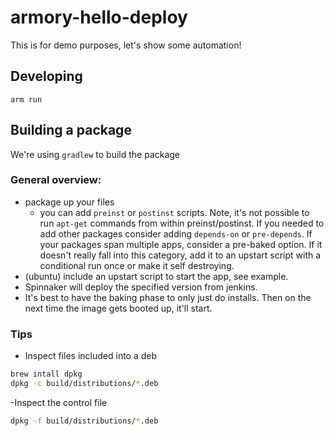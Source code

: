 # armory-hello-deploy

This is for demo purposes, let's show some automation!


## Developing
`arm run`


## Building a package
We're using `gradlew` to build the package


### General overview:
- package up your files
    - you can add `preinst` or `postinst` scripts. Note, it's not possible to run
    `apt-get` commands from within preinst/postinst. If you needed to add other packages
    consider adding `depends-on` or `pre-depends`. If your packages span multiple apps, consider a
    pre-baked option. If it doesn't really fall into this category, add it to an upstart script with a
    conditional run once or make it self destroying.
- (ubuntu) include an upstart script to start the app, see example.
- Spinnaker will deploy the specified version from jenkins.
- It's best to have the baking phase to only just do installs. Then on the next time the
image gets booted up, it'll start.


### Tips
- Inspect files included into a deb
```bash
brew intall dpkg
dpkg -c build/distributions/*.deb
```

-Inspect the control file
```bash
dpkg -f build/distributions/*.deb
```
